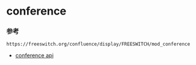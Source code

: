 # conference

### 参考
```text
https://freeswitch.org/confluence/display/FREESWITCH/mod_conference
```

* [conference api](conference_api.md)
